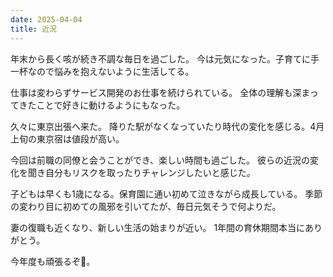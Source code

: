 ```yaml
---
date: 2025-04-04
title: 近況
---
```


年末から長く咳が続き不調な毎日を過ごした。
今は元気になった。子育てに手一杯なので悩みを抱えないように生活してる。

仕事は変わらずサービス開発のお仕事を続けられている。
全体の理解も深まってきたことで好きに動けるようにもなった。

久々に東京出張へ来た。
降りた駅がなくなっていたり時代の変化を感じる。4月上旬の東京宿は値段が高い。

今回は前職の同僚と会うことができ、楽しい時間も過ごした。
彼らの近況の変化を聞き自分もリスクを取ったりチャレンジしたいと感じた。

子どもは早くも1歳になる。保育園に通い初めて泣きながら成長している。
季節の変わり目に初めての風邪を引いてたが、毎日元気そうで何よりだ。

妻の復職も近くなり、新しい生活の始まりが近い。
1年間の育休期間本当にありがとう。

今年度も頑張るぞ💪。
